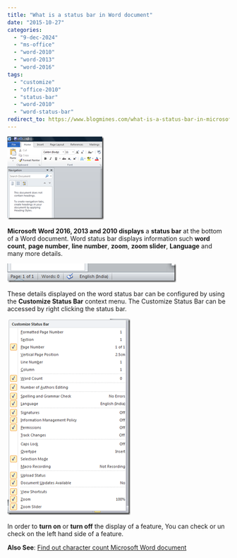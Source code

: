 ```yaml
---
title: "What is a status bar in Word document"
date: "2015-10-27"
categories: 
  - "9-dec-2024"
  - "ms-office"
  - "word-2010"
  - "word-2013"
  - "word-2016"
tags: 
  - "customize"
  - "office-2010"
  - "status-bar"
  - "word-2010"
  - "word-status-bar"
redirect_to: https://www.blogmines.com/what-is-a-status-bar-in-microsoft-word-2010-document/
---
```


[![image](/assets/images/1_image_thumb71.png "image")](http://blogmines.com/blog/wp-content/uploads/2010/09/image76.png)

**Microsoft** **Word 2016, 2013 and 2010 displays** a **status bar** at the bottom of a Word document. Word status bar displays information such **word count**, **page number**, **line number**, **zoom**, **zoom slider**, **Language** and many more details.

[![Status bar in Word 2013 and Word 2010](/assets/images/1_image_thumb72.png "Status bar in Word 2013 and Word 2010")](http://blogmines.com/blog/wp-content/uploads/2010/09/image77.png)

These details displayed on the word status bar can be configured by using the **Customize Status Bar** context menu. The Customize Status Bar can be accessed by right clicking the status bar.

[![Turn on or off status bar feature in Word 2013 and Word 2010](/assets/images/1_image_thumb73.png "Turn on or off status bar feature in Word 2013 and Word 2010")](http://blogmines.com/blog/wp-content/uploads/2010/09/image78.png)

In order to **turn on** or **turn off** the display of a feature, You can check or un check on the left hand side of a feature.

**Also See**: [Find out character count Microsoft Word document](http://blogmines.com/blog/find-out-character-count-in-word-2013-document/)

